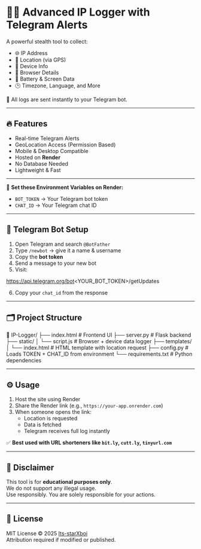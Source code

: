 # 🕵️‍♂️ Advanced IP Logger with Telegram Alerts

A powerful stealth tool to collect:

- 🌐 IP Address
- 📍 Location (via GPS)
- 📱 Device Info
- 🧠 Browser Details
- 🔋 Battery & Screen Data
- 🕒 Timezone, Language, and More

📲 All logs are sent instantly to your Telegram bot.

---

## 🔥 Features

- Real-time Telegram Alerts
- GeoLocation Access (Permission Based)
- Mobile & Desktop Compatible
- Hosted on **Render**
- No Database Needed
- Lightweight & Fast

---


📌 **Set these Environment Variables on Render:**

- `BOT_TOKEN` → Your Telegram bot token  
- `CHAT_ID` → Your Telegram chat ID

---

## 🤖 Telegram Bot Setup

1. Open Telegram and search `@BotFather`
2. Type `/newbot` → give it a name & username
3. Copy the **bot token**
4. Send a message to your new bot
5. Visit:

https://api.telegram.org/bot<YOUR_BOT_TOKEN>/getUpdates

6. Copy your `chat_id` from the response

---

## 🗂 Project Structure

📁 IP-Logger/ ├── index.html         # Frontend UI ├── server.py          # Flask backend ├── static/ │   └── script.js      # Browser + device data logger ├── templates/ │   └── index.html     # HTML template with location request ├── config.py          # Loads TOKEN + CHAT_ID from environment └── requirements.txt   # Python dependencies

---

## ⚙️ Usage

1. Host the site using Render
2. Share the Render link (e.g., `https://your-app.onrender.com`)
3. When someone opens the link:
   - Location is requested
   - Data is fetched
   - Telegram receives full log instantly

✅ **Best used with URL shorteners like `bit.ly`, `cutt.ly`, `tinyurl.com`**

---

## 🛑 Disclaimer

This tool is for **educational purposes only**.  
We do not support any illegal usage.  
Use responsibly. You are solely responsible for your actions.

---

## 📜 License

MIT License © 2025 [Its-starXboi](https://github.com/Its-starXboi)  
Attribution required if modified or published.
